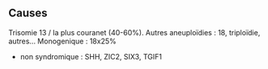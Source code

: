## Causes
Trisomie 13 / la plus couranet (40-60%).
Autres aneuploïdies : 18, triploïdie, autres...
Monogenique : 18x25% 
- non syndromique : SHH, ZIC2, SIX3, TGIF1
